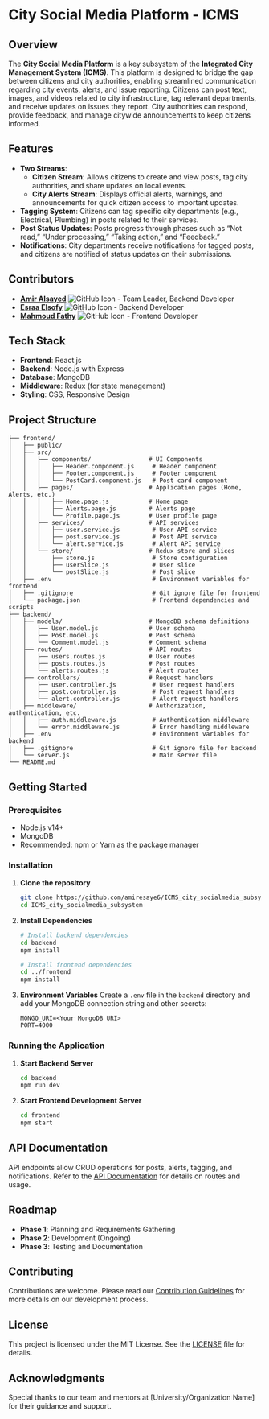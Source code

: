 # City Social Media Platform - ICMS

## Overview
The **City Social Media Platform** is a key subsystem of the **Integrated City Management System (ICMS)**. This platform is designed to bridge the gap between citizens and city authorities, enabling streamlined communication regarding city events, alerts, and issue reporting. Citizens can post text, images, and videos related to city infrastructure, tag relevant departments, and receive updates on issues they report. City authorities can respond, provide feedback, and manage citywide announcements to keep citizens informed.

## Features
- **Two Streams**:
  - **Citizen Stream**: Allows citizens to create and view posts, tag city authorities, and share updates on local events.
  - **City Alerts Stream**: Displays official alerts, warnings, and announcements for quick citizen access to important updates.
- **Tagging System**: Citizens can tag specific city departments (e.g., Electrical, Plumbing) in posts related to their services.
- **Post Status Updates**: Posts progress through phases such as “Not read,” “Under processing,” “Taking action,” and “Feedback.”
- **Notifications**: City departments receive notifications for tagged posts, and citizens are notified of status updates on their submissions.

## Contributors
- **[Amir Alsayed](https://github.com/amir-alsayed)** ![GitHub Icon](https://img.icons8.com/material-outlined/24/000000/github.png) - Team Leader, Backend Developer
- **[Esraa Elsofy](https://github.com/esraa-elsofy)** ![GitHub Icon](https://img.icons8.com/material-outlined/24/000000/github.png) - Backend Developer
- **[Mahmoud Fathy](https://github.com/mahmoud-fathy)** ![GitHub Icon](https://img.icons8.com/material-outlined/24/000000/github.png) - Frontend Developer

## Tech Stack
- **Frontend**: React.js
- **Backend**: Node.js with Express
- **Database**: MongoDB
- **Middleware**: Redux (for state management)
- **Styling**: CSS, Responsive Design

## Project Structure
```plaintext
├── frontend/
│   ├── public/
│   ├── src/
│   │   ├── components/                # UI Components
│   │   │   ├── Header.component.js     # Header component
│   │   │   ├── Footer.component.js     # Footer component
│   │   │   └── PostCard.component.js   # Post card component
│   │   ├── pages/                     # Application pages (Home, Alerts, etc.)
│   │   │   ├── Home.page.js           # Home page
│   │   │   ├── Alerts.page.js         # Alerts page
│   │   │   └── Profile.page.js        # User profile page
│   │   ├── services/                  # API services
│   │   │   ├── user.service.js         # User API service
│   │   │   ├── post.service.js         # Post API service
│   │   │   └── alert.service.js        # Alert API service
│   │   └── store/                     # Redux store and slices
│   │       ├── store.js                # Store configuration
│   │       ├── userSlice.js            # User slice
│   │       └── postSlice.js            # Post slice
│   ├── .env                            # Environment variables for frontend
│   ├── .gitignore                      # Git ignore file for frontend
│   └── package.json                    # Frontend dependencies and scripts
├── backend/
│   ├── models/                        # MongoDB schema definitions
│   │   ├── User.model.js              # User schema
│   │   ├── Post.model.js              # Post schema
│   │   └── Comment.model.js           # Comment schema
│   ├── routes/                        # API routes
│   │   ├── users.routes.js            # User routes
│   │   ├── posts.routes.js            # Post routes
│   │   └── alerts.routes.js           # Alert routes
│   ├── controllers/                   # Request handlers
│   │   ├── user.controller.js          # User request handlers
│   │   ├── post.controller.js          # Post request handlers
│   │   └── alert.controller.js         # Alert request handlers
│   ├── middleware/                    # Authorization, authentication, etc.
│   │   ├── auth.middleware.js          # Authentication middleware
│   │   └── error.middleware.js         # Error handling middleware
│   ├── .env                            # Environment variables for backend
│   ├── .gitignore                      # Git ignore file for backend
│   └── server.js                       # Main server file
└── README.md
```

## Getting Started

### Prerequisites
- Node.js v14+
- MongoDB
- Recommended: npm or Yarn as the package manager

### Installation

1. **Clone the repository**
   ```bash
   git clone https://github.com/amiresaye6/ICMS_city_socialmedia_subsystem.git
   cd ICMS_city_socialmedia_subsystem
   ```

2. **Install Dependencies**
   ```bash
   # Install backend dependencies
   cd backend
   npm install

   # Install frontend dependencies
   cd ../frontend
   npm install
   ```

3. **Environment Variables**
   Create a `.env` file in the `backend` directory and add your MongoDB connection string and other secrets:
   ```plaintext
   MONGO_URI=<Your MongoDB URI>
   PORT=4000
   ```

### Running the Application

1. **Start Backend Server**
   ```bash
   cd backend
   npm run dev
   ```

2. **Start Frontend Development Server**
   ```bash
   cd frontend
   npm start
   ```

## API Documentation
API endpoints allow CRUD operations for posts, alerts, tagging, and notifications. Refer to the [API Documentation](link-to-documentation) for details on routes and usage.

## Roadmap
- **Phase 1**: Planning and Requirements Gathering
- **Phase 2**: Development (Ongoing)
- **Phase 3**: Testing and Documentation

## Contributing
Contributions are welcome. Please read our [Contribution Guidelines](link-to-guidelines) for more details on our development process.

## License
This project is licensed under the MIT License. See the [LICENSE](LICENSE) file for details.

## Acknowledgments
Special thanks to our team and mentors at [University/Organization Name] for their guidance and support.
